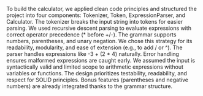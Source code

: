 ﻿To build the calculator, we applied clean code principles and structured the project into four components: Tokenizer, Token, ExpressionParser, and Calculator. The tokenizer breaks the input string into tokens for easier parsing. We used recursive descent parsing to evaluate expressions with correct operator precedence (* before +/-). The grammar supports numbers, parentheses, and unary negation. We chose this strategy for its readability, modularity, and ease of extension (e.g., to add / or ^). The parser handles expressions like -3 + (2 * 4) naturally. Error handling ensures malformed expressions are caught early. We assumed the input is syntactically valid and limited scope to arithmetic expressions without variables or functions. The design prioritizes testability, readability, and respect for SOLID principles. Bonus features (parentheses and negative numbers) are already integrated thanks to the grammar structure.